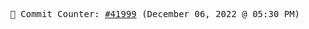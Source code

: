 <p align="center">
    <samp>
        📮 Commit Counter: <a href="https://github.com/Javascript-void0/Javascript-void0/commits/main">#41999</a> (December 06, 2022 @ 05:30 PM)
    </samp>
</p>